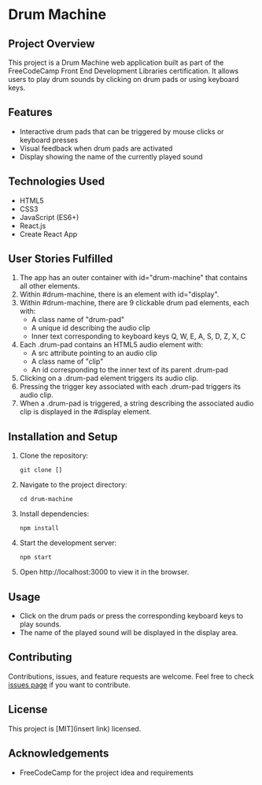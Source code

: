 # Drum Machine

## Project Overview

This project is a Drum Machine web application built as part of the FreeCodeCamp Front End Development Libraries certification. It allows users to play drum sounds by clicking on drum pads or using keyboard keys.

## Features

- Interactive drum pads that can be triggered by mouse clicks or keyboard presses
- Visual feedback when drum pads are activated
- Display showing the name of the currently played sound

## Technologies Used

- HTML5
- CSS3
- JavaScript (ES6+)
- React.js
- Create React App

## User Stories Fulfilled

1. The app has an outer container with id="drum-machine" that contains all other elements.
2. Within #drum-machine, there is an element with id="display".
3. Within #drum-machine, there are 9 clickable drum pad elements, each with:
   - A class name of "drum-pad"
   - A unique id describing the audio clip
   - Inner text corresponding to keyboard keys Q, W, E, A, S, D, Z, X, C
4. Each .drum-pad contains an HTML5 audio element with:
   - A src attribute pointing to an audio clip
   - A class name of "clip"
   - An id corresponding to the inner text of its parent .drum-pad
5. Clicking on a .drum-pad element triggers its audio clip.
6. Pressing the trigger key associated with each .drum-pad triggers its audio clip.
7. When a .drum-pad is triggered, a string describing the associated audio clip is displayed in the #display element.

## Installation and Setup

1. Clone the repository:
   ```
   git clone []
   ```
2. Navigate to the project directory:
   ```
   cd drum-machine
   ```
3. Install dependencies:
   ```
   npm install
   ```
4. Start the development server:
   ```
   npm start
   ```
5. Open http://localhost:3000 to view it in the browser.

## Usage

- Click on the drum pads or press the corresponding keyboard keys to play sounds.
- The name of the played sound will be displayed in the display area.

## Contributing

Contributions, issues, and feature requests are welcome. Feel free to check [issues page](https://github.com/JohnDev19/Drum-Machine/issues) if you want to contribute.

## License

This project is [MIT](insert link) licensed.

## Acknowledgements

- FreeCodeCamp for the project idea and requirements
